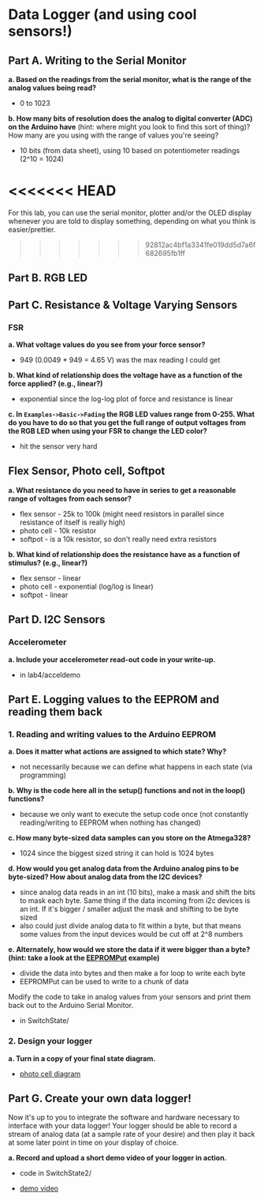 # Data Logger (and using cool sensors!)


## Part A.  Writing to the Serial Monitor
 
**a. Based on the readings from the serial monitor, what is the range of the analog values being read?**

* 0 to 1023
 
**b. How many bits of resolution does the analog to digital converter (ADC) on the Arduino have** (hint: where might you look to find this sort of thing)? How many are you using with the range of values you're seeing?

* 10 bits (from data sheet), using 10 based on potentiometer readings (2^10 = 1024)
 
<<<<<<< HEAD
=======
For this lab, you can use the serial monitor, plotter and/or the OLED display whenever you are told to display something, depending on what you think is easier/prettier.
>>>>>>> 92812ac4bf1a3341fe019dd5d7a6f682695fb1ff

## Part B. RGB LED


## Part C. Resistance & Voltage Varying Sensors 
 
### FSR

**a. What voltage values do you see from your force sensor?**

* 949 (0.0049 * 949 = 4.65 V) was the max reading I could get

**b. What kind of relationship does the voltage have as a function of the force applied? (e.g., linear?)**

* exponential since the log-log plot of force and resistance is linear

**c. In `Examples->Basic->Fading` the RGB LED values range from 0-255. What do you have to do so that you get the full range of output voltages from the RGB LED when using your FSR to change the LED color?**

* hit the sensor very hard

## Flex Sensor, Photo cell, Softpot

**a. What resistance do you need to have in series to get a reasonable range of voltages from each sensor?**

* flex sensor - 25k to 100k (might need resistors in parallel since resistance of itself is really high)
* photo cell - 10k resistor
* softpot - is a 10k resistor, so don't really need extra resistors

**b. What kind of relationship does the resistance have as a function of stimulus? (e.g., linear?)**

* flex sensor - linear
* photo cell - exponential (log/log is linear)
* softpot - linear


## Part D. I2C Sensors 

### Accelerometer

**a. Include your accelerometer read-out code in your write-up.**
 * in lab4/acceldemo 

## Part E. Logging values to the EEPROM and reading them back
 
### 1. Reading and writing values to the Arduino EEPROM

**a. Does it matter what actions are assigned to which state? Why?**

* not necessarily because we can define what happens in each state (via programming)

**b. Why is the code here all in the setup() functions and not in the loop() functions?**

* because we only want to execute the setup code once (not constantly reading/writing to EEPROM when nothing has changed)


**c. How many byte-sized data samples can you store on the Atmega328?**

* 1024 since the biggest sized string it can hold is 1024 bytes

**d. How would you get analog data from the Arduino analog pins to be byte-sized? How about analog data from the I2C devices?**

* since analog data reads in an int (10 bits), make a mask and shift the bits to mask each byte. Same thing if the data incoming from i2c devices is an int. If it's bigger / smaller adjust the mask and shifting to be byte sized
* also could just divide analog data to fit within a byte, but that means some values from the input devices would be cut off at 2^8 numbers 

**e. Alternately, how would we store the data if it were bigger than a byte? (hint: take a look at the [EEPROMPut](https://www.arduino.cc/en/Reference/EEPROMPut) example)**

* divide the data into bytes and then make a for loop to write each byte
* EEPROMPut can be used to write to a chunk of data

Modify the code to take in analog values from your sensors and print them back out to the Arduino Serial Monitor.

* in SwitchState/

### 2. Design your logger
 
**a. Turn in a copy of your final state diagram.**

* [photo cell diagram](https://photos.app.goo.gl/FzhfdGg1HUhnS4jb9)

## Part G. Create your own data logger!
Now it's up to you to integrate the software and hardware necessary to interface with your data logger! Your logger should be able to record a stream of analog data (at a sample rate of your desire) and then play it back at some later point in time on your display of choice.
 
**a. Record and upload a short demo video of your logger in action.**

* code in SwitchState2/

* [demo video](https://photos.app.goo.gl/QgxhYBv8Xys34p6v5)
